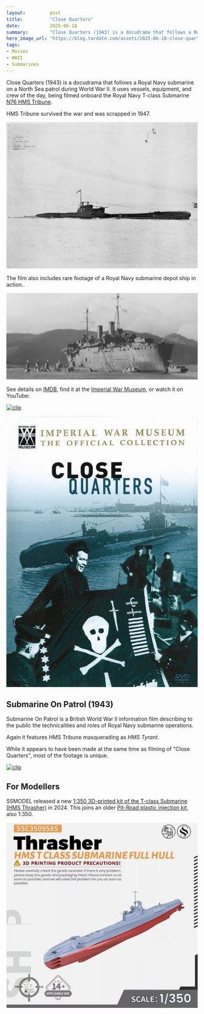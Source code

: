```yaml
---
layout:         post
title:          "Close Quarters"
date:           2025-06-18
summary:        "Close Quarters (1943) is a docudrama that follows a Royal Navy submarine on a North Sea patrol during World War II"
hero_image_url: "https://blog.tardate.com/assets/2025-06-18-close-quarters/HMS_Tribune_2.jpg"
tags:
- Movies
- WWII
- Submarines
---
```


Close Quarters (1943) is a docudrama that follows a Royal Navy submarine on a North Sea patrol during World War II.
It uses vessels, equipment, and crew of the day,
being filmed onboard the Royal Navy T-class Submarine
[N76 HMS Tribune](https://en.wikipedia.org/wiki/HMS_Tribune_(N76)).

HMS Tribune survived the war and was scrapped in 1947.

[![HMS_Tribune_2](/assets/2025-06-18-close-quarters/HMS_Tribune_2.jpg)](https://en.wikipedia.org/wiki/HMS_Tribune_(N76))

The film also includes rare footage of a Royal Navy submarine depot ship in action..

![depot-ship](/assets/2025-06-18-close-quarters/depot-ship.png)

See details on
[IMDB](https://www.imdb.com/title/tt0221880/),
find it at the
[Imperial War Museum](https://www.iwm.org.uk/collections/item/object/1060006911),
or watch it on YouTube:

[![clip](https://img.youtube.com/vi/8lKRZp4NDSo/0.jpg)](https://www.youtube.com/watch?v=8lKRZp4NDSo)

[![poster](/assets/2025-06-18-close-quarters/poster.jpg)](https://www.imdb.com/title/tt0221880/)

## Submarine On Patrol (1943)

Submarine On Patrol is a British World War II information film describing to the public the technicalities and roles of Royal Navy submarine operations.

Again it features HMS Tribune masquerading as *HMS Tyrant*.

While it appears to have been made at the same time as filming of "Close Quarters", most of the footage is unique.

[![clip](https://img.youtube.com/vi/-Q8hHbFyVB8/0.jpg)](https://www.youtube.com/watch?v=-Q8hHbFyVB8)

## For Modellers

SSMODEL released a new
[1:350 3D-printed kit  of the T-class Submarine (HMS Thrasher)](https://www.scalemates.com/kits/ssmodel-ssc350958s-hms-thrasher--1583217)
in 2024.
This joins an older [Pit-Road plastic injection kit](https://www.scalemates.com/kits/pit-road-wf-2-t-class-group-ii--1429548), also 1:350.

[![ssmodel-ssc350958s](/assets/2025-06-18-close-quarters/ssmodel-ssc350958s.jpg)](https://www.scalemates.com/kits/ssmodel-ssc350958s-hms-thrasher--1583217)
